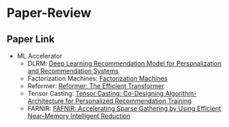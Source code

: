 # Paper-Review
## Paper Link
- ML Accelerator
  - DLRM: [Deep Learning Recommendation Model for Personalization and Recommendation Systems](https://arxiv.org/pdf/1906.00091)
  - Factorization Machines: [Factorization Machines](https://www.csie.ntu.edu.tw/~b97053/paper/Rendle2010FM.pdf)
  - Reformer: [Reformer: The Efficient Transformer](https://arxiv.org/pdf/2001.04451)
  - Tensor Casting: [Tensor Casting: Co-Designing Algorithm-Architecture for Personalized Recommendation Training](https://arxiv.org/pdf/2010.13100)
  - FARNIR: [FAFNIR: Accelerating Sparse Gathering by Using Efficient Near-Memory Intelligent Reduction](http://hparch.gatech.edu/papers/bahar_2021_fafnir.pdf)
